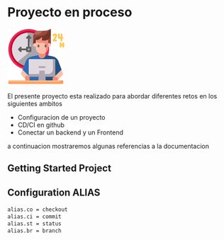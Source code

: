 # Proyecto en proceso

![Esta es una imagen de ejemplo](./assets/working.png)

El presente proyecto esta realizado para abordar diferentes retos en los siguientes ambitos

- Configuracion de un proyecto
- CD/CI en github
- Conectar un backend y un Frontend

a continuacion mostraremos algunas referencias a la documentacion

## Getting Started Project

## Configuration ALIAS

```
alias.co = checkout
alias.ci = commit
alias.st = status
alias.br = branch
```
